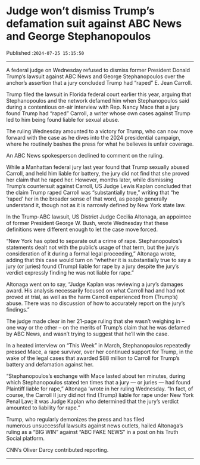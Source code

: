 # Judge won’t dismiss Trump’s defamation suit against ABC News and George Stephanopoulos

Published :`2024-07-25 15:15:50`

---

A federal judge on Wednesday refused to dismiss former President Donald Trump’s lawsuit against ABC News and George Stephanopoulos over the anchor’s assertion that a jury concluded Trump had “raped” E. Jean Carroll.

Trump filed the lawsuit in Florida federal court earlier this year, arguing that Stephanopoulos and the network defamed him when Stephanopoulos said during a contentious on-air interview with Rep. Nancy Mace that a jury found Trump had “raped” Carroll, a writer whose own cases against Trump led to him being found liable for sexual abuse.

The ruling Wednesday amounted to a victory for Trump, who can now move forward with the case as he dives into the 2024 presidential campaign, where he routinely bashes the press for what he believes is unfair coverage.

An ABC News spokesperson declined to comment on the ruling.

While a Manhattan federal jury last year found that Trump sexually abused Carroll, and held him liable for battery, the jury did not find that she proved her claim that he raped her. However, months later, while dismissing Trump’s countersuit against Carroll, US Judge Lewis Kaplan concluded that the claim Trump raped Carroll was “substantially true,” writing that “he ‘raped’ her in the broader sense of that word, as people generally understand it, though not as it is narrowly defined by New York state law.

In the Trump-ABC lawsuit, US District Judge Cecilia Altonaga, an appointee of former President George W. Bush, wrote Wednesday that these definitions were different enough to let the case move forced.

“New York has opted to separate out a crime of rape. Stephanopoulos’s statements dealt not with the public’s usage of that term, but the jury’s consideration of it during a formal legal proceeding,” Altonaga wrote, adding that this case would turn on “whether it is substantially true to say a jury (or juries) found (Trump) liable for rape by a jury despite the jury’s verdict expressly finding he was not liable for rape.”

Altonaga went on to say, “Judge Kaplan was reviewing a jury’s damages award. His analysis necessarily focused on what Carroll had and had not proved at trial, as well as the harm Carroll experienced from (Trump’s) abuse. There was no discussion of how to accurately report on the jury’s findings.”

The judge made clear in her 21-page ruling that she wasn’t weighing in – one way or the other – on the merits of Trump’s claim that he was defamed by ABC News, and wasn’t trying to suggest that he’ll win the case.

In a heated interview on “This Week” in March, Stephanopoulos repeatedly pressed Mace, a rape survivor, over her continued support for Trump, in the wake of the legal cases that awarded $88 million to Carroll for Trump’s battery and defamation against her.

“Stephanopoulos’s exchange with Mace lasted about ten minutes, during which Stephanopoulos stated ten times that a jury — or juries — had found Plaintiff liable for rape,” Altonaga ‘wrote in her ruling Wednesday. “In fact, of course, the Carroll II jury did not find (Trump) liable for rape under New York Penal Law; it was Judge Kaplan who determined that the jury’s verdict amounted to liability for rape.”

Trump, who regularly demonizes the press and has filed numerous unsuccessful lawsuits against news outlets, hailed Altonaga’s ruling as a “BIG WIN” against “ABC FAKE NEWS” in a post on his Truth Social platform.

CNN’s Oliver Darcy contributed reporting.

---

